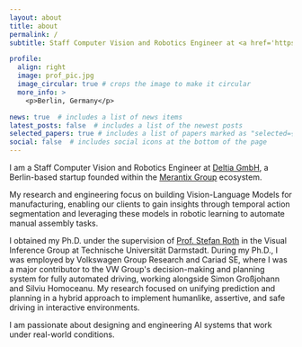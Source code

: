 ```yaml
---
layout: about
title: about
permalink: /
subtitle: Staff Computer Vision and Robotics Engineer at <a href='https://www.deltia.ai/'>Deltia GmbH</a>.

profile:
  align: right
  image: prof_pic.jpg
  image_circular: true # crops the image to make it circular
  more_info: >
    <p>Berlin, Germany</p>

news: true  # includes a list of news items
latest_posts: false  # includes a list of the newest posts
selected_papers: true # includes a list of papers marked as "selected={true}"
social: false  # includes social icons at the bottom of the page
---
```


I am a Staff Computer Vision and Robotics Engineer at [Deltia GmbH](https://www.deltia.ai/), a Berlin-based startup founded within the [Merantix Group](https://www.merantix.com/) ecosystem.

My research and engineering focus on building Vision-Language Models for manufacturing, enabling our clients to gain insights through temporal action segmentation and leveraging these models in robotic learning to automate manual assembly tasks.

I obtained my Ph.D. under the supervision of [Prof. Stefan Roth](https://www.visinf.tu-darmstadt.de/visual_inference/people_vi/stefan_roth.en.jsp) in the Visual Inference Group at Technische Universität Darmstadt. During my Ph.D., I was employed by Volkswagen Group Research and Cariad SE, where I was a major contributor to the VW Group's decision-making and planning system for fully automated driving, working alongside Simon Großjohann and Silviu Homoceanu. My research focused on unifying prediction and planning in a hybrid approach to implement humanlike, assertive, and safe driving in interactive environments.

I am passionate about designing and engineering AI systems that work under real-world conditions.
